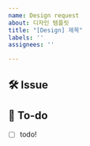```yaml
---
name: Design request
about: 디자인 템플릿
title: "[Design] 제목"
labels: ''
assignees: ''

---
```


## 🛠 Issue

## <!-- 이슈에 대해 간략하게 설명해주세요 -->

## 📝 To-do

<!-- 진행할 작업에 대해 적어주세요 -->

- [ ] todo!
